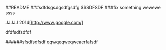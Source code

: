 ##README
###sdfdsgsdgsdfgsdfg
$$SDFSDF
###fix something
wewewe
ssss

JJJJJ
2014[http://www.google.com/]

dfdfsdfsdfdf

######sfsdfsdfsdf
qqwqeqweqweaerfafsdf
